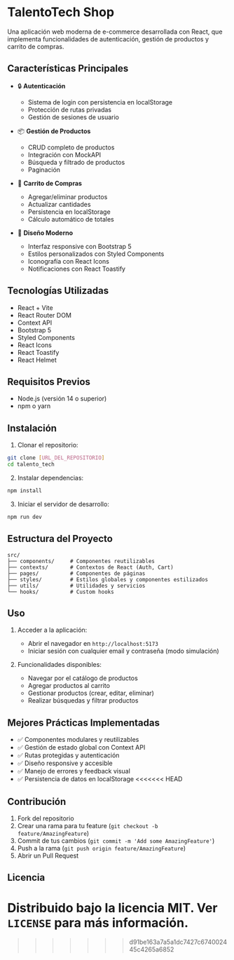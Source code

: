 # TalentoTech Shop

Una aplicación web moderna de e-commerce desarrollada con React, que implementa funcionalidades de autenticación, gestión de productos y carrito de compras.

## Características Principales

- 🔒 **Autenticación**
  - Sistema de login con persistencia en localStorage
  - Protección de rutas privadas
  - Gestión de sesiones de usuario

- 📦 **Gestión de Productos**
  - CRUD completo de productos
  - Integración con MockAPI
  - Búsqueda y filtrado de productos
  - Paginación

- 🛒 **Carrito de Compras**
  - Agregar/eliminar productos
  - Actualizar cantidades
  - Persistencia en localStorage
  - Cálculo automático de totales

- 🎨 **Diseño Moderno**
  - Interfaz responsive con Bootstrap 5
  - Estilos personalizados con Styled Components
  - Iconografía con React Icons
  - Notificaciones con React Toastify

## Tecnologías Utilizadas

- React + Vite
- React Router DOM
- Context API
- Bootstrap 5
- Styled Components
- React Icons
- React Toastify
- React Helmet

## Requisitos Previos

- Node.js (versión 14 o superior)
- npm o yarn

## Instalación

1. Clonar el repositorio:
```bash
git clone [URL_DEL_REPOSITORIO]
cd talento_tech
```

2. Instalar dependencias:
```bash
npm install
```

3. Iniciar el servidor de desarrollo:
```bash
npm run dev
```

## Estructura del Proyecto

```
src/
├── components/     # Componentes reutilizables
├── contexts/       # Contextos de React (Auth, Cart)
├── pages/          # Componentes de páginas
├── styles/         # Estilos globales y componentes estilizados
├── utils/          # Utilidades y servicios
└── hooks/          # Custom hooks
```

## Uso

1. Acceder a la aplicación:
   - Abrir el navegador en `http://localhost:5173`
   - Iniciar sesión con cualquier email y contraseña (modo simulación)

2. Funcionalidades disponibles:
   - Navegar por el catálogo de productos
   - Agregar productos al carrito
   - Gestionar productos (crear, editar, eliminar)
   - Realizar búsquedas y filtrar productos

## Mejores Prácticas Implementadas

- ✅ Componentes modulares y reutilizables
- ✅ Gestión de estado global con Context API
- ✅ Rutas protegidas y autenticación
- ✅ Diseño responsive y accesible
- ✅ Manejo de errores y feedback visual
- ✅ Persistencia de datos en localStorage
<<<<<<< HEAD

## Contribución

1. Fork del repositorio
2. Crear una rama para tu feature (`git checkout -b feature/AmazingFeature`)
3. Commit de tus cambios (`git commit -m 'Add some AmazingFeature'`)
4. Push a la rama (`git push origin feature/AmazingFeature`)
5. Abrir un Pull Request

## Licencia

Distribuido bajo la licencia MIT. Ver `LICENSE` para más información.
=======
>>>>>>> d91be163a7a5a1dc7427c674002445c4265a6852
